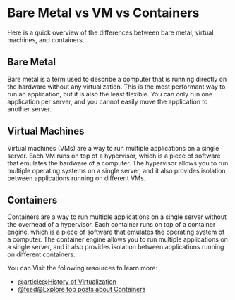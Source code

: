 # Bare Metal vs VM vs Containers

Here is a quick overview of the differences between bare metal, virtual machines, and containers.

## Bare Metal

Bare metal is a term used to describe a computer that is running directly on the hardware without any virtualization. This is the most performant way to run an application, but it is also the least flexible. You can only run one application per server, and you cannot easily move the application to another server.

## Virtual Machines

Virtual machines (VMs) are a way to run multiple applications on a single server. Each VM runs on top of a hypervisor, which is a piece of software that emulates the hardware of a computer. The hypervisor allows you to run multiple operating systems on a single server, and it also provides isolation between applications running on different VMs.

## Containers

Containers are a way to run multiple applications on a single server without the overhead of a hypervisor. Each container runs on top of a container engine, which is a piece of software that emulates the operating system of a computer. The container engine allows you to run multiple applications on a single server, and it also provides isolation between applications running on different containers.

You can Visit the following resources to learn more:

- [@article@History of Virtualization](https://courses.devopsdirective.com/docker-beginner-to-pro/lessons/01-history-and-motivation/03-history-of-virtualization)
- [@feed@Explore top posts about Containers](https://app.daily.dev/tags/containers?ref=roadmapsh)
